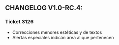 ## CHANGELOG V1.0-RC.4:

### Ticket  3126 
- Correcciones menores estéticas y de textos
- Alertas especiales indicán área al que pertenecen
